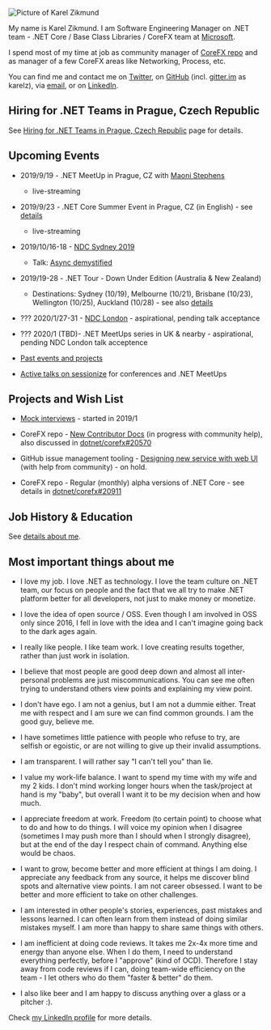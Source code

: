 ![Picture of Karel Zikmund](/images/karelz.jpg)

My name is Karel Zikmund.
I am Software Engineering Manager on .NET team - .NET Core / Base Class Libraries / CoreFX team at [Microsoft](https://www.microsoft.com/).

I spend most of my time at job as community manager of [CoreFX repo](https://github.com/dotnet/corefx) and as manager of a few CoreFX areas like Networking, Process, etc.

You can find me and contact me on [Twitter](https://twitter.com/ziki_cz), on [GitHub](https://github.com/karelz) (incl. [gitter.im](https://gitter.im) as karelz), via [email](mailto:karelz@microsoft.com), or on [LinkedIn](https://www.linkedin.com/in/karelzikmund).



## Hiring for .NET Teams in Prague, Czech Republic

See [Hiring for .NET Teams in Prague, Czech Republic](/hiring_prague_net) page for details.



## Upcoming Events

- 2019/9/19 - .NET MeetUp in Prague, CZ with [Maoni Stephens](https://twitter.com/maoni0)
    - live-streaming

- 2019/9/23 - .NET Core Summer Event in Prague, CZ (in English) - see [details](/events)
    - live-streaming

- 2019/10/16-18 - [NDC Sydney 2019](https://ndcsydney.com/)
    - Talk: [Async demystified](https://ndcsydney.com/talk/async-demystified/)

- 2019/19-28 - .NET Tour - Down Under Edition (Australia & New Zealand)
    - Destinations: Sydney (10/19), Melbourne (10/21), Brisbane (10/23), Wellington (10/25), Auckland (10/28) - see also [details](/events)

- ??? 2020/1/27-31 - [NDC London](https://ndc-london.com/) - aspirational, pending talk acceptance

- ??? 2020/1 (TBD)- .NET MeetUps series in UK & nearby - aspirational, pending NDC London talk acceptence

- [Past events and projects](/details)
- [Active talks on sessionize](https://sessionize.com/karel-zikmund) for conferences and .NET MeetUps



## Projects and Wish List

- [Mock interviews](/mock_interviews) - started in 2019/1

- CoreFX repo - [New Contributor Docs](https://github.com/dotnet/corefx/wiki/New-contributor-Docs) (in progress with community help), also discussed in [dotnet/corefx#20570](https://github.com/dotnet/corefx/issues/20570)

- GitHub issue management tooling - [Designing new service with web UI](https://github.com/karelz/GitHubIssues#v2---web-ui) (with help from community) - on hold.

- CoreFX repo - Regular (monthly) alpha versions of .NET Core - see details in [dotnet/corefx#20911](https://github.com/dotnet/corefx/issues/20911)



## Job History & Education

See [details about me](/details).



## Most important things about me

- I love my job. I love .NET as technology. I love the team culture on .NET team, our focus on people and the fact that we all try to make .NET platform better for all developers, not just to make money or monetize.

- I love the idea of open source / OSS. Even though I am involved in OSS only since 2016, I fell in love with the idea and I can't imagine going back to the dark ages again.

- I really like people. I like team work. I love creating results together, rather than just work in isolation.

- I believe that most people are good deep down and almost all inter-personal problems are just miscommunications. You can see me often trying to understand others view points and explaining my view point.

- I don't have ego. I am not a genius, but I am not a dummie either. Treat me with respect and I am sure we can find common grounds. I am the good guy, believe me.

- I have sometimes little patience with people who refuse to try, are selfish or egoistic, or are not willing to give up their invalid assumptions.

- I am transparent. I will rather say "I can't tell you" than lie.

- I value my work-life balance. I want to spend my time with my wife and my 2 kids. I don't mind working longer hours when the task/project at hand is my "baby", but overall I want it to be my decision when and how much.

- I appreciate freedom at work. Freedom (to certain point) to choose what to do and how to do things. I will voice my opinion when I disagree (sometimes I may push more than I should when I strongly disagree), but at the end of the day I respect chain of command. Anything else would be chaos.

- I want to grow, become better and more efficient at things I am doing. I appreciate any feedback from any source, it helps me discover blind spots and alternative view points. I am not career obsessed. I want to be better and more efficient to take on other challenges.

- I am interested in other people's stories, experiences, past mistakes and lessons learned. I can often learn from them instead of doing similar mistakes myself. I am more than happy to share same things with others.

- I am inefficient at doing code reviews. It takes me 2x-4x more time and energy than anyone else. When I do them, I need to understand everything perfectly, before I "approve" (kind of OCD). Therefore I stay away from code reviews if I can, doing team-wide efficiency on the team - I let others who do them "faster & better" do them.

- I also like beer and I am happy to discuss anything over a glass or a pitcher :).

Check [my LinkedIn profile](https://www.linkedin.com/in/karelzikmund/) for more details.
